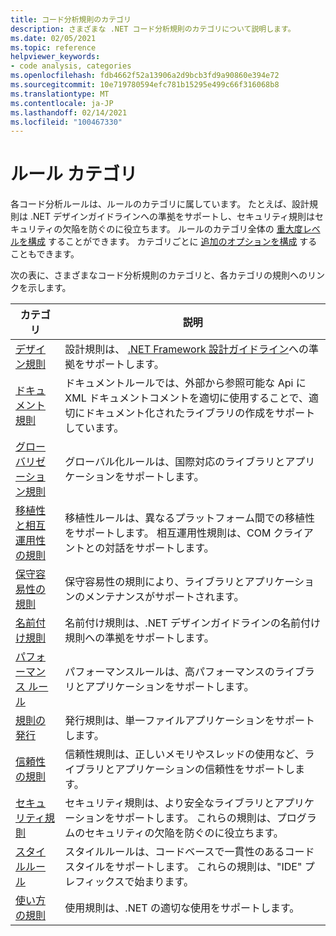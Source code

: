 ```yaml
---
title: コード分析規則のカテゴリ
description: さまざまな .NET コード分析規則のカテゴリについて説明します。
ms.date: 02/05/2021
ms.topic: reference
helpviewer_keywords:
- code analysis, categories
ms.openlocfilehash: fdb4662f52a13906a2d9bcb3fd9a90860e394e72
ms.sourcegitcommit: 10e719780594efc781b15295e499c66f316068b8
ms.translationtype: MT
ms.contentlocale: ja-JP
ms.lasthandoff: 02/14/2021
ms.locfileid: "100467330"
---
```

# <a name="rule-categories"></a>ルール カテゴリ

各コード分析ルールは、ルールのカテゴリに属しています。 たとえば、設計規則は .NET デザインガイドラインへの準拠をサポートし、セキュリティ規則はセキュリティの欠陥を防ぐのに役立ちます。 ルールのカテゴリ全体の [重大度レベルを構成](configuration-options.md#scope) することができます。 カテゴリごとに [追加のオプションを構成](code-quality-rule-options.md#category-of-rules) することもできます。

次の表に、さまざまなコード分析規則のカテゴリと、各カテゴリの規則へのリンクを示します。

| カテゴリ | 説明 |
| - | - |
| [デザイン規則](quality-rules/design-warnings.md) | 設計規則は、 [.NET Framework 設計ガイドライン](../../standard/design-guidelines/index.md)への準拠をサポートします。 |
| [ドキュメント規則](quality-rules/documentation-warnings.md) | ドキュメントルールでは、外部から参照可能な Api に XML ドキュメントコメントを適切に使用することで、適切にドキュメント化されたライブラリの作成をサポートしています。 |
| [グローバリゼーション規則](quality-rules/globalization-warnings.md) | グローバル化ルールは、国際対応のライブラリとアプリケーションをサポートします。 |
| [移植性と相互運用性の規則](quality-rules/interoperability-warnings.md) | 移植性ルールは、異なるプラットフォーム間での移植性をサポートします。 相互運用性規則は、COM クライアントとの対話をサポートします。 |
| [保守容易性の規則](quality-rules/maintainability-warnings.md) | 保守容易性の規則により、ライブラリとアプリケーションのメンテナンスがサポートされます。 |
| [名前付け規則](quality-rules/naming-warnings.md) | 名前付け規則は、.NET デザインガイドラインの名前付け規則への準拠をサポートします。 |
| [パフォーマンス ルール](quality-rules/performance-warnings.md) | パフォーマンスルールは、高パフォーマンスのライブラリとアプリケーションをサポートします。 |
| [規則の発行](quality-rules/publish-warnings.md) | 発行規則は、単一ファイルアプリケーションをサポートします。 |
| [信頼性の規則](quality-rules/reliability-warnings.md) | 信頼性規則は、正しいメモリやスレッドの使用など、ライブラリとアプリケーションの信頼性をサポートします。 |
| [セキュリティ規則](quality-rules/security-warnings.md) | セキュリティ規則は、より安全なライブラリとアプリケーションをサポートします。 これらの規則は、プログラムのセキュリティの欠陥を防ぐのに役立ちます。 |
| [スタイルルール](style-rules/index.md) | スタイルルールは、コードベースで一貫性のあるコードスタイルをサポートします。 これらの規則は、"IDE" プレフィックスで始まります。 |
| [使い方の規則](quality-rules/usage-warnings.md) | 使用規則は、.NET の適切な使用をサポートします。 |
